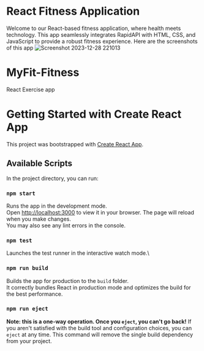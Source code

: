 # React Fitness Application
Welcome to our React-based fitness application, where health meets technology. This app seamlessly integrates RapidAPI with HTML, CSS, and JavaScript to provide a robust fitness experience.
Here are the screenshots of this app
![Screenshot 2023-12-28 221013](https://github.com/Alphawolf-hue/MyFit-Fitness/assets/133038237/21f3358d-9172-4bca-9644-dc158c48108c)

# MyFit-Fitness
React Exercise app
# Getting Started with Create React App

This project was bootstrapped with [Create React App](https://github.com/facebook/create-react-app).

## Available Scripts
In the project directory, you can run:

### `npm start`
Runs the app in the development mode.\
Open [http://localhost:3000](http://localhost:3000) to view it in your browser.
The page will reload when you make changes.\
You may also see any lint errors in the console.

### `npm test`
Launches the test runner in the interactive watch mode.\

### `npm run build`
Builds the app for production to the `build` folder.\
It correctly bundles React in production mode and optimizes the build for the best performance.

### `npm run eject`
**Note: this is a one-way operation. Once you `eject`, you can't go back!**
If you aren't satisfied with the build tool and configuration choices, you can `eject` at any time. This command will remove the single build dependency from your project.

